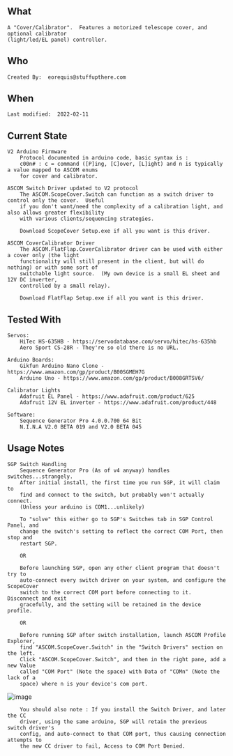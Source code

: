 ## What 
	A "Cover/Calibrator".  Features a motorized telescope cover, and optional calibrator 
	(light/led/EL panel) controller.

## Who
	Created By:  eorequis@stuffupthere.com


## When
	Last modified:  2022-02-11

## Current State
	V2 Arduino Firmware
		Protocol documented in arduino code, basic syntax is :
		c00n# : c = command ([P]ing, [C]over, [L]ight) and n is typically a value mapped to ASCOM enums
		for cover and calibrator.
		
	ASCOM Switch Driver updated to V2 protocol 
		The ASCOM.ScopeCover.Switch can function as a switch driver to control only the cover.  Useful
		if you don't want/need the complexity of a calibration light, and also allows greater flexibility 
		with various clients/sequencing strategies.
		
		Download ScopeCover Setup.exe if all you want is this driver.
	
	ASCOM CoverCalibrator Driver
		The ASCOM.FlatFlap.CoverCalibrator driver can be used with either a cover only (the light 
		functionality will still present in the client, but will do nothing) or with some sort of 
		switchable light source.  (My own device is a small EL sheet and 12V DC inverter, 
		controlled by a small relay).
		
		Download FlatFlap Setup.exe if all you want is this driver.
	
## Tested With
	Servos: 
		HiTec HS-635HB - https://servodatabase.com/servo/hitec/hs-635hb
		Aero Sport CS-28R - They're so old there is no URL.
			
	Arduino Boards:
		Gikfun Arduino Nano Clone - https://www.amazon.com/gp/product/B00SGMEH7G
		Arduino Uno - https://www.amazon.com/gp/product/B008GRTSV6/

	Calibrator Lights
		Adafruit EL Panel - https://www.adafruit.com/product/625 
		Adafruit 12V EL inverter - https://www.adafruit.com/product/448
		
	Software:
		Sequence Generator Pro 4.0.0.700 64 Bit
		N.I.N.A V2.0 BETA 019 and V2.0 BETA 045

## Usage Notes
	SGP Switch Handling
		Sequence Generator Pro (As of v4 anyway) handles switches...strangely.  
		After initial install, the first time you run SGP, it will claim to 
		find and connect to the switch, but probably won't actually connect.  
		(Unless your arduino is COM1...unlikely)
		
		To "solve" this either go to SGP's Switches tab in SGP Control Panel, and 
		change the switch's setting to reflect the correct COM Port, then stop and 
		restart SGP.

		OR
		
		Before launching SGP, open any other client program that doesn't try to 
		auto-connect every switch driver on your system, and configure the ScopeCover 
		switch to the correct COM port before connecting to it.  Disconnect and exit 
		gracefully, and the setting will be retained in the device profile.
		
		OR
		
		Before running SGP after switch installation, launch ASCOM Profile Explorer, 
		find "ASCOM.ScopeCover.Switch" in the "Switch Drivers" section on the left.  
		Click "ASCOM.ScopeCover.Switch", and then in the right pane, add a new Value
		called "COM Port" (Note the space) with Data of "COMn" (Note the lack of a 
		space) where n is your device's com port.

![image](https://user-images.githubusercontent.com/6656546/153234209-96820275-60fd-41fb-8752-63429af6ffd7.png)
		
		You should also note : If you install the Switch Driver, and later the CC 
		driver, using the same arduino, SGP will retain the previous switch driver's 
		config, and auto-connect to that COM port, thus causing connection attempts to 
		the new CC driver to fail, Access to COM Port Denied.



